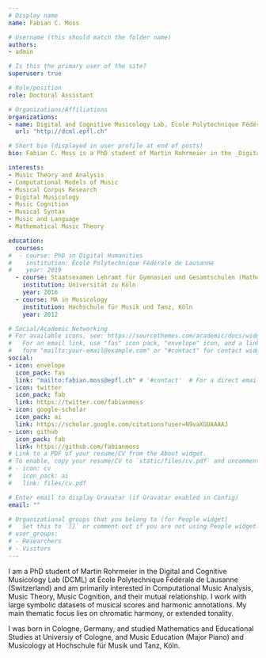 ```yaml
---
# Display name
name: Fabian C. Moss

# Username (this should match the folder name)
authors:
- admin

# Is this the primary user of the site?
superuser: true

# Role/position
role: Doctoral Assistant

# Organizations/Affiliations
organizations:
- name: Digital and Cognitive Musicology Lab, École Polytechnique Fédérale de Lausanne
  url: "http://dcml.epfl.ch"

# Short bio (displayed in user profile at end of posts)
bio: Fabian C. Moss is a PhD student of Martin Rohrmeier in the _Digital and Cognitive Musicology Lab_ (DCML) at École Polytechnique Fédérale de Lausanne (EPFL, Switzerland). He was born in Cologne, Germany, and studied Mathematics and Educational Studies at University of Cologne, and Music Education (Major Piano) and Musicology at Hochschule für Musik und Tanz, Köln. Working with large symbolic datasets of musical scores and harmonic annotations, he is primarily interested in Computational Music Analysis, Music Theory, Music Cognition, and their mutual relationship.

interests:
- Music Theory and Analysis
- Computational Models of Music
- Musical Corpus Research
- Digital Musicology
- Music Cognition
- Musical Syntax
- Music and Language
- Mathematical Music Theory

education:
  courses:
#  - course: PhD in Digital Humanities
#    institution: École Polytechnique Fédérale de Lausanne
#    year: 2019
  - course: Staatsexamen Lehramt für Gymnasien und Gesamtschulen (Mathematik, Musik, Erziehungswissenschaft)
    institution: Universität zu Köln
    year: 2016
  - course: MA in Musicology
    institution: Hochschule für Musik und Tanz, Köln
    year: 2012

# Social/Academic Networking
# For available icons, see: https://sourcethemes.com/academic/docs/widgets/#icons
#   For an email link, use "fas" icon pack, "envelope" icon, and a link in the
#   form "mailto:your-email@example.com" or "#contact" for contact widget.
social:
- icon: envelope
  icon_pack: fas
  link: "mailto:fabian.moss@epfl.ch" # '#contact'  # For a direct email link, use "mailto:test@example.org".
- icon: twitter
  icon_pack: fab
  link: https://twitter.com/fabianmoss
- icon: google-scholar
  icon_pack: ai
  link: https://scholar.google.com/citations?user=N9vaXGUAAAAJ
- icon: github
  icon_pack: fab
  link: https://github.com/fabianmoss
# Link to a PDF of your resume/CV from the About widget.
# To enable, copy your resume/CV to `static/files/cv.pdf` and uncomment the lines below.  
# - icon: cv
#   icon_pack: ai
#   link: files/cv.pdf

# Enter email to display Gravatar (if Gravatar enabled in Config)
email: ""

# Organizational groups that you belong to (for People widget)
#   Set this to `[]` or comment out if you are not using People widget.  
# user_groups:
# - Researchers
# - Visitors
---
```



I am a PhD student of Martin Rohrmeier in the Digital and Cognitive Musicology Lab (DCML) at École Polytechnique Fédérale de Lausanne (Switzerland) and am primarily interested in Computational Music Analysis, Music Theory, Music Cognition, and their mutual relationship. I work with large symbolic datasets of musical scores and harmonic annotations. My  main thematic focus lies on chromatic harmony, or extended tonality.

I was born in Cologne, Germany, and studied Mathematics and Educational Studies at Universiy of Cologne, and Music Education (Major Piano) and Musicology at Hochschule für Musik und Tanz, Köln.
